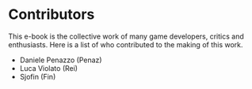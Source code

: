 Contributors
==============

This e-book is the collective work of many game developers, critics and enthusiasts. Here is a list of who contributed to the making of this work.

- Daniele Penazzo (Penaz)
- Luca Violato (Rei)
- Sjofin (Fin)
